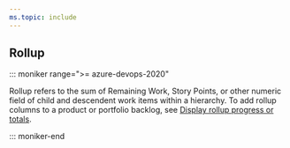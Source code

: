 ```yaml
---
ms.topic: include
---
```


## Rollup

::: moniker range=">= azure-devops-2020"  

Rollup refers to the sum of Remaining Work, Story Points, or other numeric field of child and descendent work items within a hierarchy. To add rollup columns to a product or portfolio backlog, see [Display rollup progress or totals](../../boards/backlogs/display-rollup.md).  

::: moniker-end  


